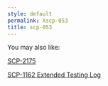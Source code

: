 ```yaml
---
style: default
permalink: Xscp-053
title: scp-053
---
```

You may also like:

[SCP-2175](http://scp-wiki.net/scp-2175)

[SCP-1162 Extended Testing Log](http://scp-wiki.net/scp-1162-log)
